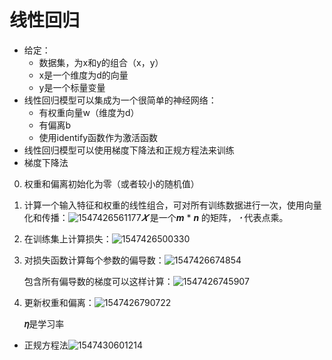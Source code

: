 # 线性回归

- 给定：
  - 数据集，为x和y的组合（x，y）
  - x是一个维度为d的向量
  - y是一个标量变量
- 线性回归模型可以集成为一个很简单的神经网络：
  - 有权重向量w（维度为d）
  - 有偏离b
  - 使用identify函数作为激活函数
- 线性回归模型可以使用梯度下降法和正规方程法来训练
- 梯度下降法

0. 权重和偏离初始化为零（或者较小的随机值）

1. 计算一个输入特征和权重的线性组合，可对所有训练数据进行一次，使用向量化和传播：![1547426561177](C:\Users\Administrator\AppData\Roaming\Typora\typora-user-images\1547426561177.png)***𝑋*** 是一个***m*** * ***n*** 的矩阵，  ***⋅*** 代表点乘。

2. 在训练集上计算损失：![1547426500330](C:\Users\Administrator\AppData\Roaming\Typora\typora-user-images\1547426500330.png)

3. 对损失函数计算每个参数的偏导数：![1547426674854](C:\Users\Administrator\AppData\Roaming\Typora\typora-user-images\1547426674854.png)

   包含所有偏导数的梯度可以这样计算：![1547426745907](C:\Users\Administrator\AppData\Roaming\Typora\typora-user-images\1547426745907.png)

4. 更新权重和偏离：![1547426790722](C:\Users\Administrator\AppData\Roaming\Typora\typora-user-images\1547426790722.png)

    **𝜂**是学习率

- 正规方程法![1547430601214](C:\Users\Administrator\AppData\Roaming\Typora\typora-user-images\1547430601214.png)

  

  

  
